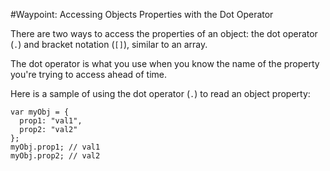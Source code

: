#Waypoint: Accessing Objects Properties with the Dot Operator

There are two ways to access the properties of an object: the dot operator (`.`) and bracket notation (`[]`), similar to an array.

The dot operator is what you use when you know the name of the property you're trying to access ahead of time.

Here is a sample of using the dot operator (`.`) to read an object property:

```
var myObj = {
  prop1: "val1",
  prop2: "val2"
};
myObj.prop1; // val1
myObj.prop2; // val2
```